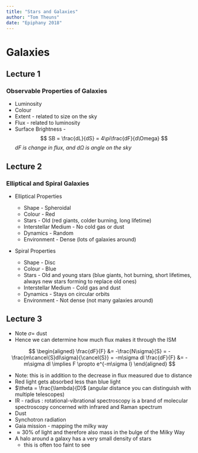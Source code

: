 ```yaml
---
title: "Stars and Galaxies"
author: "Tom Theuns"
date: "Epiphany 2018"
---
```


# Galaxies

## Lecture 1

### Observable Properties of Galaxies

* Luminosity
* Colour
* Extent - related to size on the sky
* Flux - related to luminosity
* Surface Brightness -
$$
    SB = \frac{dL}{dS} = 4\pi\frac{dF}{d\Omega}
$$
_$dF$ is change in flux, and $d\Omega$ is angle on the sky_

## Lecture 2

### Elliptical and Spiral Galaxies

* Elliptical Properties
    * Shape - Spheroidal
    * Colour - Red
    * Stars - Old (red giants, colder burning, long lifetime)
    * Interstellar Medium - No cold gas or dust
    * Dynamics - Random
    * Environment - Dense (lots of galaxies around)

* Spiral Properties
    * Shape - Disc
    * Colour - Blue
    * Stars - Old and young stars (blue giants, hot burning, short lifetimes, always new stars forming to replace old ones)
    * Interstellar Medium - Cold gas and dust
    * Dynamics - Stays on circular orbits
    * Environment - Not dense (not many galaxies around)

## Lecture 3

* Note $\sigma =$ dust
* Hence we can determine how much flux makes it through the ISM

$$
    \begin{aligned}
    \frac{dF}{F} &= -\frac{N\sigma}{S} = -\frac{m\cancel{S}dl\sigma}{\cancel{S}} = -m\sigma dl
    \frac{dF}{F} &= -m\sigma dl \implies F \propto e^{-m\sigma l}
    \end{aligned}
$$

* Note: this is in addition to the decrease in flux measured due to distance
* Red light gets absorbed less than blue light 
* $\theta = \frac{\lambda}{D}$ (angular distance you can distinguish with multiple telescopes)
* IR - radius : rotational-vibrational spectroscopy is a brand of molecular spectroscopy concerned with infrared and Raman spectrum
* Dust
* Synchotron radiation
* Gaia mission - mapping the milky way
* $\approx 30\%$ of light and therefore also mass in the bulge of the Milky Way
* A halo around a galaxy has a very small density of stars
    * this is often too faint to see

